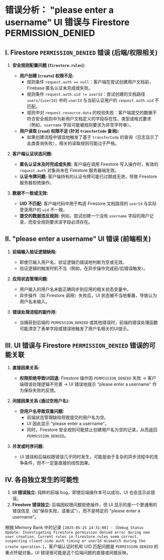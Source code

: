 # 错误分析： "please enter a username" UI 错误与 Firestore PERMISSION_DENIED

## I. Firestore `PERMISSION_DENIED` 错误 (后端/权限相关)

1.  **安全规则配置问题 (`firestore.rules`):**
    *   **用户创建 (`create`) 权限不足:**
        *   规则条件 `request.auth == null`：客户端在尝试创建用户文档前，Firebase 匿名认证未完成或失败。
        *   规则条件 `request.auth.uid != userId`：尝试创建的文档路径 `users/{userId}` 中的 `userId` 与当前认证用户的 `request.auth.uid` 不匹配。
        *   规则中对 `request.resource.data` 的校验失败：客户端提交的数据不符合安全规则中为新用户文档定义的字段存在性、类型或格式要求（例如，`username` 字段可能被规则要求为非空字符串）。
    *   **用户读取 (`read`) 权限不足 (针对 `transferCode` 查询):**
        *   如果创建流程中错误地触发了基于 `transferCode` 的查询（日志显示了此类查询失败），相关的读取规则可能过于严格。

2.  **客户端认证状态问题:**
    *   **匿名认证未及时完成或失败:** 客户端在调用 Firestore 写入操作时，有效的 `request.auth` 对象尚未在 Firestore 服务器端生效。
    *   **认证令牌问题:** 客户端持有的认证令牌可能已过期或无效，导致 Firestore 服务器拒绝操作。

3.  **数据不一致或无效:**
    *   **UID 不匹配:** 客户端代码中用于构造 Firestore 文档路径的 `userId` 与实际登录用户的 `uid` 不一致。
    *   **提交的数据违反规则:** 例如，尝试创建一个没有 `username` 字段的用户记录，而安全规则要求该字段必须存在。

## II. "please enter a username" UI 错误 (前端相关)

1.  **前端输入验证逻辑缺陷:**
    *   即使已输入用户名，验证逻辑仍错误地判断为空或无效。
    *   验证逻辑的触发时机不当（例如，在异步操作完成前/后错误触发）。

2.  **应用状态管理问题:**
    *   用户输入的用户名未能正确同步到应用的相关状态变量中。
    *   异步操作（如 Firestore 调用）失败后，UI 状态被不当地重置，导致认为用户名未输入。

3.  **错误处理流程的副作用:**
    *   当捕获到后端的 `PERMISSION_DENIED` 或其他错误时，前端的错误处理函数可能清空了表单字段或错误地触发了用户名相关的UI提示。

## III. UI 错误与 Firestore `PERMISSION_DENIED` 错误的可能关联

1.  **直接因果关系:**
    *   **权限拒绝导致UI回退:** Firestore 操作因 `PERMISSION_DENIED` 失败 -> 客户端错误处理逻辑不完善 -> UI 错误地提示 "please enter a username" 作为保存失败的反馈。

2.  **间接因果关系 (通过空用户名):**
    *   **空用户名导致双重问题:**
        *   前端状态管理缺陷导致提交的用户名为空。
        *   UI 因此显示 "please enter a username"。
        *   同时，Firestore 安全规则可能禁止创建用户名为空的记录，从而返回 `PERMISSION_DENIED`。

3.  **并发或时序问题:**
    *   UI 错误和后端权限错误几乎同时发生，可能是由于复杂的异步流程中的竞争条件，但不一定是直接的线性因果。

## IV. 各自独立发生的可能性

1.  **UI 错误独立:** 纯粹的前端 bug，即使后端操作本可以成功，UI 也会显示此错误。
2.  **Firestore 错误独立:** 后端因权限问题拒绝操作，但 UI 显示的是一个更通用的错误信息（如“保存失败，请重试”），而不是特定的 "please enter a username"。

根据 Memory Bank 中的记录 `[2025-05-25 14:31:00] - [Debug Status Update: Investigating Firestore permission denied error during new user creation. Current rules in firestore.rules seem correct, suspecting client-side auth timing or userId mismatch during the create operation.]`，客户端认证时机和 UID 匹配问题是 `PERMISSION_DENIED` 的重点怀疑对象。UI 错误很可能是这个后端问题的直接或间接反映。
